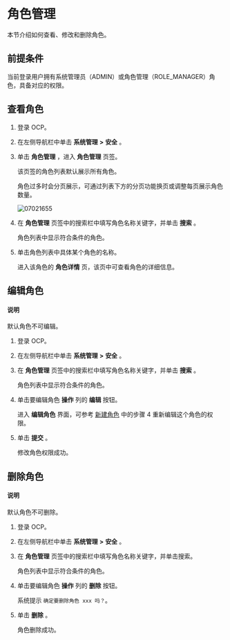 角色管理
=========================

本节介绍如何查看、修改和删除角色。

**前提条件**
-----------------------------

当前登录用户拥有系统管理员（ADMIN）或角色管理（ROLE_MANAGER）角色，具备对应的权限。

查看角色
-------------------------

1. 登录 OCP。



2. 在左侧导航栏中单击 **系统管理** **\>** **安全** 。



3. 单击 **角色管理** ，进入 **角色管理** 页签。

   该页签的角色列表默认展示所有角色。

   角色过多时会分页展示，可通过列表下方的分页功能换页或调整每页展示角色数量。

   ![07021655](https://help-static-aliyun-doc.aliyuncs.com/assets/img/zh-CN/3415845261/p291087.png)


4. 在 **角色管理** 页签中的搜索栏中填写角色名称关键字，并单击 **搜索** 。

   角色列表中显示符合条件的角色。


5. 单击角色列表中具体某个角色的名称。

   进入该角色的 **角色详情** 页，该页中可查看角色的详细信息。






编辑角色
-------------------------


<main id="notice" type='explain'><h4>说明</h4><p>默认角色不可编辑。</p></main>



1. 登录 OCP。



2. 在左侧导航栏中单击 **系统管理** **\>** **安全** 。



3. 在 **角色管理** 页签中的搜索栏中填写角色名称关键字，并单击 **搜索** 。

   角色列表中显示符合条件的角色。


4. 单击要编辑角色 **操作** 列的 **编辑** 按钮。

   进入 **编辑角色** 界面，可参考 [新建角色](../1000.using-system-management/200.create-role.md) 中的步骤 4 重新编辑这个角色的权限。


5. 单击 **提交** 。

   修改角色权限成功。





删除角色
-------------------------

<main id="notice" type='explain'><h4>说明</h4><p>默认角色不可删除。</p></main>



1. 登录 OCP。



2. 在左侧导航栏中单击 **系统管理** **\>** **安全** 。



3. 在 **角色管理** 页签中的搜索栏中填写角色名称关键字，并单击搜索。

   角色列表中显示符合条件的角色。


4. 单击要编辑角色 **操作** 列的 **删除** 按钮。

   系统提示 `确定要删除角色 xxx 吗？`。


5. 单击 **删除** 。

   角色删除成功。
